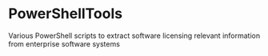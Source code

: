 # PowerShellTools
Various PowerShell scripts to extract software licensing relevant information from enterprise software systems
